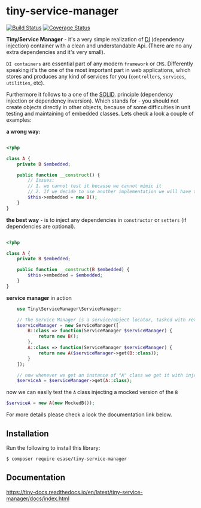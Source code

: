 # tiny-service-manager

[![Build Status](https://travis-ci.com/esase/tiny-service-manager.svg?branch=master)](https://travis-ci.com/github/esase/tiny-service-manager/builds)
[![Coverage Status](https://coveralls.io/repos/github/esase/tiny-service-manager/badge.svg?branch=master)](https://coveralls.io/github/esase/tiny-service-manager?branch=master)

**Tiny/Service Manager** - it's a very simple realization of [DI](https://en.wikipedia.org/wiki/Dependency_injection) (dependency injection) 
container with a clean and understandable Api. 
(There are no any extra dependencies and it's very small).

`DI containers` are essential part of any modern `framework` or `CMS`. 
Differently speaking it's the one of the most important part in web applications,
which stores and produces any kind of services for you (`controllers`, `services`, `utilities`, etc).

Furthermore it follows to  a one of the [SOLID](https://en.wikipedia.org/wiki/SOLID). principle (dependency injection or dependency inversion).
Which stands for - you should not create objects directly in other objects, because of some 
difficulties in unit testing and maintaining  of embedded classes. 
Lets check a look a couple of examples:

**a wrong way:**

```php

<?php

class A {
    private B $embedded;

    public function __construct() {
        // Issues:
        // 1. we cannot test it because we cannot mimic it
        // 2. If we decide to use another implementation we will have to find and replace all its references
        $this->embedded = new B();
    }
}

```

**the best way** -  is to inject any dependencies in `constructor` or `setters` (if dependencies are optional).

```php

<?php

class A {
    private B $embedded;

    public function __construct(B $embedded) {
        $this->embedded = $embedded;
    }
}

```

**service manager** in action

```php
    use Tiny\ServiceManager\ServiceManager;

    // The Service Manager is a service/object locator, tasked with retrieving other objects.
    $serviceManager = new ServiceManager([
        B::class => function(ServiceManager $serviceManager) {
            return new B();
        },
        A::class => function(ServiceManager $serviceManager) {
            return new A($serviceManager->get(B::class));
        }
    ]);

    // now whenever we get an instance of "A" class we get it with injected instance of "B" class
    $serviceA = $serviceManager->get(A::class);

```

now we can easily test the `A` class injecting a mocked version of the `B`

```php
$serviceA = new A(new MockedB());
```

For more details please check a look the documentation link below.


## Installation

Run the following to install this library:

```bash
$ composer require esase/tiny-service-manager
```

## Documentation

https://tiny-docs.readthedocs.io/en/latest/tiny-service-manager/docs/index.html
